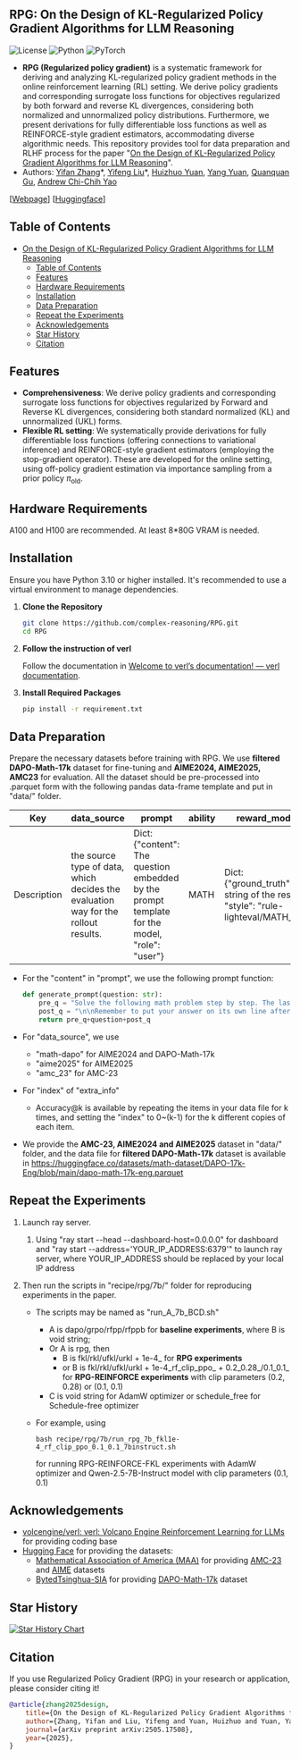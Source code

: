 ## RPG: On the Design of KL-Regularized Policy Gradient Algorithms for LLM Reasoning

![License](https://img.shields.io/badge/license-MIT-blue.svg)
![Python](https://img.shields.io/badge/python-3.10%2B-blue.svg)
![PyTorch](https://img.shields.io/badge/PyTorch-2.6.0-orange.svg)

- **RPG (Regularized policy gradient)** is a systematic framework for deriving and analyzing KL-regularized policy gradient methods in the online reinforcement learning (RL) setting. We derive policy gradients and corresponding surrogate loss functions for objectives regularized by both forward and reverse KL divergences, considering both normalized and unnormalized policy distributions. Furthermore, we present derivations for fully differentiable loss functions as well as REINFORCE-style gradient estimators, accommodating diverse algorithmic needs. This repository provides tool for data preparation and RLHF process for the paper "[On the Design of KL-Regularized Policy Gradient Algorithms for LLM Reasoning](https://arxiv.org/abs/2505.17508)".
- Authors: [Yifan Zhang](https://scholar.google.com/citations?user=ZGeaK6QAAAAJ&hl=en)\*, [Yifeng Liu](https://lauyikfung.github.io)\*, [Huizhuo Yuan](https://scholar.google.com/citations?user=8foZzX4AAAAJ), [Yang Yuan](https://scholar.google.com/citations?user=7o4wtKEAAAAJ&hl=en), [Quanquan Gu](https://web.cs.ucla.edu/~qgu/), [Andrew Chi-Chih Yao](https://en.wikipedia.org/wiki/Andrew_Yao)

[[Webpage](https://complex-reasoning.github.io/RPG)] [[Huggingface](https://huggingface.co/papers/2505.17508)]

## Table of Contents


  - [On the Design of KL-Regularized Policy Gradient Algorithms for LLM Reasoning](#on-the-design-of-kl-regularized-policy-gradient-algorithms-for-llm-reasoning)
    - [Table of Contents](#table-of-contents)
    - [Features](#features)
    - [Hardware Requirements](#hardware-requirements)
    - [Installation](#installation)
    - [Data Preparation](#data-preparation)
    - [Repeat the Experiments](#repeat-the-experiments)
    - [Acknowledgements](#acknowledgements)
    - [Star History](#star-history)
    - [Citation](#citation)

  ## Features

  - **Comprehensiveness**: We derive policy gradients and corresponding surrogate loss functions for objectives regularized by Forward and Reverse KL divergences, considering both standard normalized (KL) and unnormalized (UKL) forms.
  - **Flexible RL setting**: We systematically provide derivations for fully differentiable loss functions (offering connections to variational inference) and REINFORCE-style gradient estimators (employing the stop-gradient operator). These are developed for the online setting, using off-policy gradient estimation via importance sampling from a prior policy $\pi_{\mathrm{old}}$.

## Hardware Requirements

A100 and H100 are recommended. At least 8*80G VRAM is needed.

## Installation

Ensure you have Python 3.10 or higher installed. It's recommended to use a virtual environment to manage dependencies.

1. **Clone the Repository**

   ```bash
   git clone https://github.com/complex-reasoning/RPG.git
   cd RPG
   ```

2. **Follow the instruction of verl**

   Follow the documentation in [Welcome to verl’s documentation! — verl documentation](https://verl.readthedocs.io/en/latest/index.html).

3. **Install Required Packages**

   ```bash
   pip install -r requirement.txt
   ```

## Data Preparation

Prepare the necessary datasets before training with RPG. We use **filtered DAPO-Math-17k** dataset for fine-tuning and **AIME2024, AIME2025, AMC23** for evaluation. All the dataset should be pre-processed into .parquet form with the following pandas data-frame template and put in "data/" folder.

| Key         | data_source                                                  | prompt                                                       | ability | reward_model                                                 | extra_info                                                   |
| ----------- | ------------------------------------------------------------ | ------------------------------------------------------------ | ------- | ------------------------------------------------------------ | ------------------------------------------------------------ |
| Description | the source type of data, which decides the evaluation way for the rollout results. | Dict: {"content": The question embedded by the prompt template for the model, "role": "user"} | MATH    | Dict: {"ground_truth": string of the result, "style": "rule-lighteval/MATH_v2"} | Dict: {"index": the repeat index for acc@k, "raw_problem": the original question before embedding into the prompt template, "split": None} |

  - For the "content" in "prompt", we use the following prompt function:

    ```python
    def generate_prompt(question: str):
        pre_q = "Solve the following math problem step by step. The last line of your response should be of the form Answer: $Answer (without quotes) where $Answer is the answer to the problem.\n\n"
        post_q = "\n\nRemember to put your answer on its own line after \"Answer:\"."
        return pre_q+question+post_q
    ```

  - For "data_source", we use

    - "math-dapo" for AIME2024 and DAPO-Math-17k
    - "aime2025" for AIME2025
    - "amc_23" for AMC-23

  - For "index" of "extra_info"

    - Accuracy@k is available by repeating the items in your data file for k times, and setting the "index" to 0~(k-1) for the k different copies of each item.

  - We provide the **AMC-23, AIME2024 and AIME2025** dataset in "data/" folder, and the data file for **filtered DAPO-Math-17k** dataset is available in https://huggingface.co/datasets/math-dataset/DAPO-17k-Eng/blob/main/dapo-math-17k-eng.parquet

## Repeat the Experiments

  1. Launch ray server.

     1. Using "ray start --head --dashboard-host=0.0.0.0" for dashboard and "ray start --address='YOUR_IP_ADDRESS:6379'" to launch ray server, where YOUR_IP_ADDRESS should be replaced by your local IP address

  2. Then run the scripts in "recipe/rpg/7b/" folder for reproducing experiments in the paper.

     - The scripts may be named as "run_A_7b_BCD.sh"

       - A is dapo/grpo/rfpp/rfppb for **baseline experiments**, where B is void string;
       - Or A is rpg, then
         - B is fkl/rkl/ufkl/urkl + 1e-4_ for **RPG experiments**
         - or B is fkl/rkl/ufkl/urkl + 1e-4_rf_clip_ppo_ + 0.2_0.28\_/0.1_0.1_ for **RPG-REINFORCE experiments** with clip parameters (0.2, 0.28) or (0.1, 0.1)
       - C is void string for AdamW optimizer or schedule_free for Schedule-free optimizer

     - For example, using

       ```
       bash recipe/rpg/7b/run_rpg_7b_fkl1e-4_rf_clip_ppo_0.1_0.1_7binstruct.sh
       ```

       for running RPG-REINFORCE-FKL experiments with AdamW optimizer and Qwen-2.5-7B-Instruct model with clip parameters (0.1, 0.1)

## Acknowledgements

  - [volcengine/verl: verl: Volcano Engine Reinforcement Learning for LLMs](https://github.com/volcengine/verl) for providing coding base
  - [Hugging Face](https://huggingface.co/) for providing the datasets:
    - [Mathematical Association of America (MAA)](https://artofproblemsolving.com/wiki/index.php/Mathematical_Association_of_America) for providing [AMC-23](https://artofproblemsolving.com/wiki/index.php/AMC_12_Problems_and_Solutions) and [AIME](https://artofproblemsolving.com/wiki/index.php/American_Invitational_Mathematics_Examination) datasets
    - [BytedTsinghua-SIA](https://air.tsinghua.edu.cn/en/About_Us/About_AIR.htm) for providing [DAPO-Math-17k](https://huggingface.co/datasets/BytedTsinghua-SIA/DAPO-Math-17k) dataset

## Star History

[![Star History Chart](https://api.star-history.com/svg?repos=complex-reasoning/RPG&type=Date)](https://star-history.com/#complex-reasoning/RPG&Date)

## Citation

If you use Regularized Policy Gradient (RPG) in your research or application, please consider citing it!

```bibtex
@article{zhang2025design,
    title={On the Design of KL-Regularized Policy Gradient Algorithms for LLM Reasoning},
    author={Zhang, Yifan and Liu, Yifeng and Yuan, Huizhuo and Yuan, Yang and Gu, Quanquan and Yao, Andrew C},
    journal={arXiv preprint arXiv:2505.17508},
    year={2025},
}
```
